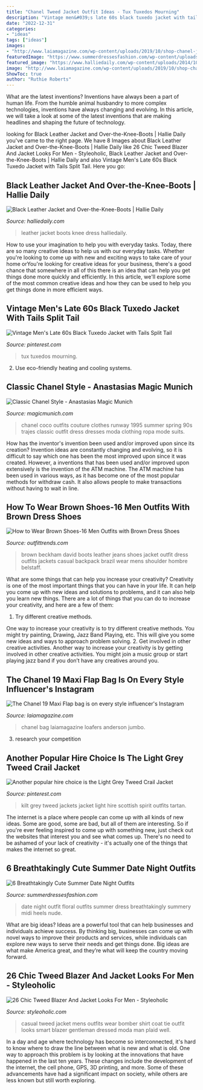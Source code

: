 ```yaml
---
title: "Chanel Tweed Jacket Outfit Ideas - Tux Tuxedos Mourning"
description: "Vintage men&#039;s late 60s black tuxedo jacket with tails split tail"
date: "2022-12-31"
categories:
- "ideas"
tags: ["ideas"]
images:
- "http://www.laiamagazine.com/wp-content/uploads/2019/10/shop-chanel-jumbo-bags.jpg"
featuredImage: "https://www.summerdressesfashion.com/wp-content/uploads/2016/02/white-floral-cute-date-night-outfit.jpg"
featured_image: "https://www.halliedaily.com/wp-content/uploads/2014/10/HallieDaily-Leather-Jacket-and-Black-Mini-Dress-1.jpg"
image: "http://www.laiamagazine.com/wp-content/uploads/2019/10/shop-chanel-jumbo-bags.jpg"
ShowToc: true
author: "Ruthie Roberts"
---
```



What are the latest inventions?
Inventions have always been a part of human life. From the humble animal husbandry to more complex technologies, inventions have always changing and evolving. In this article, we will take a look at some of the latest inventions that are making headlines and shaping the future of technology.

	

		
looking for Black Leather Jacket and Over-the-Knee-Boots | Hallie Daily you've came to the right page. We have 8 Images about Black Leather Jacket and Over-the-Knee-Boots | Hallie Daily like 26 Chic Tweed Blazer And Jacket Looks For Men - Styleoholic, Black Leather Jacket and Over-the-Knee-Boots | Hallie Daily and also Vintage Men&#039;s Late 60s Black Tuxedo Jacket with Tails Split Tail. Here you go:
		
    
## Black Leather Jacket And Over-the-Knee-Boots | Hallie Daily

<img loading=lazy src="https://www.halliedaily.com/wp-content/uploads/2014/10/HallieDaily-Leather-Jacket-and-Black-Mini-Dress-1.jpg" onerror="this.onerror=null;this.src='https://tse4.mm.bing.net/th?id=OIP.NcjfCFh8hxO7ACWnT3dstQHaLI&amp;pid=15.1';" alt="Black Leather Jacket and Over-the-Knee-Boots | Hallie Daily">

_Source: halliedaily.com_

>leather jacket boots knee dress halliedaily. 

	

How to use your imagination to help you with everyday tasks.
Today, there are so many creative ideas to help us with our everyday tasks. Whether you're looking to come up with new and exciting ways to take care of your home orYou're looking for creative ideas for your business, there's a good chance that somewhere in all of this there is an idea that can help you get things done more quickly and efficiently. In this article, we'll explore some of the most common creative ideas and how they can be used to help you get things done in more efficient ways.

    
## Vintage Men&#039;s Late 60s Black Tuxedo Jacket With Tails Split Tail

<img loading=lazy src="https://i.pinimg.com/736x/c4/c6/29/c4c6298a185c69947f47c2f522750568--vintage-men-vintage-stuff.jpg" onerror="this.onerror=null;this.src='https://tse1.mm.bing.net/th?id=OIP.Ly_mST4GVZpR9wvtojVSZgHaJ4&amp;pid=15.1';" alt="Vintage Men&#039;s Late 60s Black Tuxedo Jacket with Tails Split Tail">

_Source: pinterest.com_

>tux tuxedos mourning. 

	

2. Use eco-friendly heating and cooling systems.

    
## Classic Chanel Style - Anastasias Magic Munich

<img loading=lazy src="http://magicmunich.com/wp-content/uploads/2017/11/ggg.jpg" onerror="this.onerror=null;this.src='https://tse3.mm.bing.net/th?id=OIP.EuuSruev8fyyN4BhqGFP1gHaLH&amp;pid=15.1';" alt="Classic Chanel Style - Anastasias Magic Munich">

_Source: magicmunich.com_

>chanel coco outfits couture clothes runway 1995 summer spring 90s trajes classic outfit dress dresses moda clothing ropa mode suits. 

	

How has the inventor's invention been used and/or improved upon since its creation?
Invention ideas are constantly changing and evolving, so it is difficult to say which one has been the most improved upon since it was created. However, a inventions that has been used and/or improved upon extensively is the invention of the ATM machine. The ATM machine has been used in various ways, as it has become one of the most popular methods for withdraw cash. It also allows people to make transactions without having to wait in line.

    
## How To Wear Brown Shoes-16 Men Outfits With Brown Dress Shoes

<img loading=lazy src="https://www.outfittrends.com/wp-content/uploads/2015/10/men-outfits-with-brown-dress-shoes-17.jpg" onerror="this.onerror=null;this.src='https://tse4.mm.bing.net/th?id=OIP.aO55XKep2sZEWVKDH4N-TAAAAA&amp;pid=15.1';" alt="How to Wear Brown Shoes-16 Men Outfits with Brown Dress Shoes">

_Source: outfittrends.com_

>brown beckham david boots leather jeans shoes jacket outfit dress outfits jackets casual backpack brazil wear mens shoulder hombre belstaff. 

	

What are some things that can help you increase your creativity?
Creativity is one of the most important things that you can have in your life. It can help you come up with new ideas and solutions to problems, and it can also help you learn new things. There are a lot of things that you can do to increase your creativity, and here are a few of them: 
1. Try different creative methods.

One way to increase your creativity is to try different creative methods. You might try painting, Drawing, Jazz Band Playing, etc. This will give you some new ideas and ways to approach problem solving. 
2. Get involved in other creative activities.
Another way to increase your creativity is by getting involved in other creative activities. You might join a music group or start playing jazz band if you don’t have any creatives around you.

    
## The Chanel 19 Maxi Flap Bag Is On Every Style Influencer&#039;s Instagram

<img loading=lazy src="http://www.laiamagazine.com/wp-content/uploads/2019/10/shop-chanel-jumbo-bags.jpg" onerror="this.onerror=null;this.src='https://tse3.mm.bing.net/th?id=OIP.8yNL9VFvhupctO4lTB0x6wHaFJ&amp;pid=15.1';" alt="The Chanel 19 Maxi Flap bag is on every style influencer&#039;s Instagram">

_Source: laiamagazine.com_

>chanel bag laiamagazine loafers anderson jumbo. 

	

3. research your competition 

    
## Another Popular Hire Choice Is The Light Grey Tweed Crail Jacket

<img loading=lazy src="https://i.pinimg.com/736x/a6/4b/2d/a64b2df66707cb6b016668bd18131ce9.jpg" onerror="this.onerror=null;this.src='https://tse1.mm.bing.net/th?id=OIP.VxMyhKjRFyMLDYMdtGJ_PQHaLc&amp;pid=15.1';" alt="Another popular hire choice is the Light Grey Tweed Crail Jacket">

_Source: pinterest.com_

>kilt grey tweed jackets jacket light hire scottish spirit outfits tartan. 

	

The internet is a place where people can come up with all kinds of new ideas. Some are good, some are bad, but all of them are interesting. So if you're ever feeling inspired to come up with something new, just check out the websites that interest you and see what comes up. There's no need to be ashamed of your lack of creativity - it's actually one of the things that makes the internet so great.

    
## 6 Breathtakingly Cute Summer Date Night Outfits

<img loading=lazy src="https://www.summerdressesfashion.com/wp-content/uploads/2016/02/white-floral-cute-date-night-outfit.jpg" onerror="this.onerror=null;this.src='https://tse4.mm.bing.net/th?id=OIP.CZRGz_1gqqpLXy-IUXF4iQHaKv&amp;pid=15.1';" alt="6 Breathtakingly Cute Summer Date Night Outfits">

_Source: summerdressesfashion.com_

>date night outfit floral outfits summer dress breathtakingly summery midi heels nude. 

	

What are big ideas?
Ideas are a powerful tool that can help businesses and individuals achieve success. By thinking big, businesses can come up with novel ways to improve their products and services, while individuals can explore new ways to serve their needs and get things done. Big ideas are what make America great, and they’re what will keep the country moving forward.

    
## 26 Chic Tweed Blazer And Jacket Looks For Men - Styleoholic

<img loading=lazy src="http://i.styleoholic.com/2016/09/21-tweed-bomber-jacket-with-a-plaid-shirt-and-a-tie.jpg" onerror="this.onerror=null;this.src='https://tse3.mm.bing.net/th?id=OIP.-JajEqbpz3cYcBN8euQ00wHaLH&amp;pid=15.1';" alt="26 Chic Tweed Blazer And Jacket Looks For Men - Styleoholic">

_Source: styleoholic.com_

>casual tweed jacket mens outfits wear bomber shirt coat tie outfit looks smart blazer gentleman dressed moda man plaid well. 

	

In a day and age where technology has become so interconnected, it's hard to know where to draw the line between what is new and what is old. One way to approach this problem is by looking at the innovations that have happened in the last ten years. These changes include the development of the internet, the cell phone, GPS, 3D printing, and more. Some of these advancements have had a significant impact on society, while others are less known but still worth exploring.

